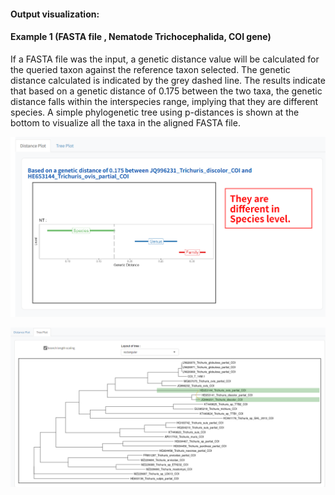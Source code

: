 ####  Output visualization: 

#### Example 1 (FASTA file , Nematode Trichocephalida, COI gene) 

If a FASTA file was the input, a genetic distance value will be calculated for the queried taxon against the reference taxon selected. The genetic distance calculated is indicated by the grey dashed line. The results indicate that based on a genetic distance of 0.175 between the two taxa, the genetic distance falls within the interspecies range, implying that they are different species. A simple phylogenetic tree using p-distances is shown at the bottom to visualize all the taxa in the aligned FASTA file.

![Exdasta1](exfasta_1.png "Example Fasta 1")


![Exdasta2](exfasta_2.png "Example Fasta 2")
